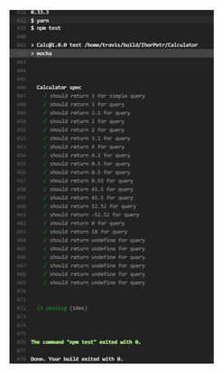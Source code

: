 ![Result Test building using Travis](https://github.com/IhorPetr/Calculator/blob/master/Screenshots/Test.PNG)